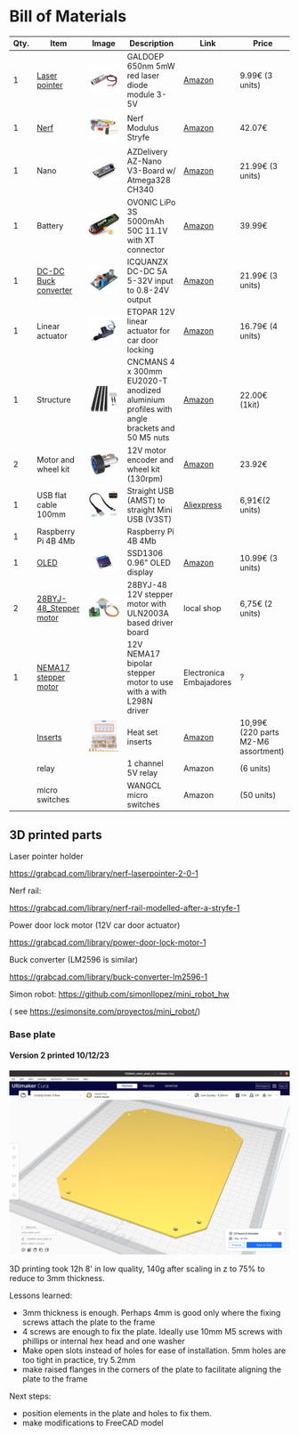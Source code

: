 # Bill of Materials

| Qty. | Item                                                | Image                                         | Description                                                  | Link                                                         | Price                               |
| ---- | --------------------------------------------------- | --------------------------------------------- | ------------------------------------------------------------ | ------------------------------------------------------------ | ----------------------------------- |
| 1    | [Laser pointer](./BOM/laser_pointer.md)             | ![](./BOM/assets/laser.jpg)                   | GALDOEP 650nm 5mW red laser diode module 3-5V                | [Amazon](https://www.amazon.es/dp/B09J3TB26H)                | 9.99€ (3  units)                    |
| 1    | [Nerf](./BOM/nerf.md)                               | ![](./BOM/assets/nerf_stryfe.jpg)             | Nerf Modulus Stryfe                                          | [Amazon](https://www.amazon.es/gp/product/B072PYD365)        | 42.07€                              |
| 1    | Nano                                                | ![](./BOM/assets/arduino_nano.jpg)            | AZDelivery AZ-Nano V3-Board w/ Atmega328 CH340               | [Amazon]()                                                   | 21.99€ (3 units)                    |
| 1    | Battery                                             | ![](./BOM/assets/battery.jpg)                 | OVONIC LiPo 3S 5000mAh 50C 11.1V with XT connector           | [Amazon]()                                                   | 39.99€                              |
| 1    | [DC-DC Buck converter](./BOM/buck_converter.md)     | ![](./BOM/assets/buck_converter.jpg)          | ICQUANZX DC-DC 5A 5-32V input to 0.8-24V output              | [Amazon](https://www.amazon.es/dp/B07VQ89RZG)                | 21.99€ (3 units)                    |
| 1    | Linear actuator                                     | ![](./BOM/assets/linear_actuator.jpg)         | ETOPAR 12V linear actuator for car door locking              | [Amazon](https://www.amazon.es/gp/product/B08NG6LTY2)        | 16.79€ (4 units)                    |
| 1    | Structure                                           | ![](./BOM/assets/structure.jpg)               | CNCMANS 4 x 300mm EU2020-T anodized aluminium profiles with angle brackets and 50 M5 nuts | [Amazon](https://www.amazon.es/dp/B0BX648N6P)                | 22.00€ (1kit)                       |
| 2    | Motor and wheel kit                                 | ![](./BOM/assets/motor_encoder_wheel_kit.jpg) | 12V motor encoder and wheel kit (130rpm)                     | [Amazon](https://www.amazon.es/dp/B07WT22RNK)                | 23.92€                              |
| 1    | USB flat cable 100mm                                | ![](./BOM/assets/usb_cable.jpg)               | Straight USB (AMST) to straight Mini USB (V3ST)              | [Aliexpress](https://es.aliexpress.com/item/1005002551406991.html?spm=a2g0n.order_detail.order_detail_item.3.578739d32xzMxK&gatewayAdapt=glo2esp) | 6,91€(2 units)                      |
| 1    | Raspberry Pi 4B 4Mb                                 |                                               | Raspberry Pi 4B 4Mb                                          |                                                              |                                     |
| 1    | [OLED](./BOM/OLED.md)                               | ![](./BOM/assets/OLED.jpg)                    | SSD1306 0.96" OLED display                                   | [Amazon](https://www.amazon.es/dp/B09GVTRB2W)                | 10.99€ (3 units)                    |
| 2    | [28BYJ-48_Stepper motor](./BOM/28BYJ-48_stepper.md) | ![](./BOM/assets/stepper.png)                 | 28BYJ-48 12V stepper motor with ULN2003A based driver board  | local shop                                                   | 6,75€ (2 units)                     |
| 1    | [NEMA17 stepper motor](./BOM/NEMA17_stepper.md)     |                                               | 12V NEMA17 bipolar stepper motor to use with a with L298N driver | Electronica Embajadores                                      | ?                                   |
|      | [Inserts](./BOM/inserts.md)                         | ![](./BOM/assets/inserts.jpg)                 | Heat set inserts                                             | [Amazon](https://www.amazon.es/gp/product/B0B2DMWFT2/)       | 10,99€ (220 parts M2-M6 assortment) |
|      | relay                                               |                                               | 1 channel 5V relay                                           | Amazon                                                       | (6 units)                           |
|      | micro switches                                      |                                               | WANGCL micro switches                                        | Amazon                                                       | (50 units)                          |

## 3D printed parts

Laser pointer holder 

https://grabcad.com/library/nerf-laserpointer-2-0-1

Nerf rail:

https://grabcad.com/library/nerf-rail-modelled-after-a-stryfe-1

Power door lock motor (12V car door actuator)

https://grabcad.com/library/power-door-lock-motor-1

Buck converter (LM2596 is similar)

https://grabcad.com/library/buck-converter-lm2596-1

Simon robot: https://github.com/simonllopez/mini_robot_hw 

( see https://esimonsite.com/proyectos/mini_robot/)

### Base plate 

#### Version 2 printed 10/12/23

![](./BOM/assets/base_plate_v2.png)

3D printing took 12h 8' in low quality, 140g after scaling in z to 75% to reduce to 3mm thickness.

Lessons learned: 

* 3mm thickness is enough. Perhaps 4mm is good only where the fixing screws attach the plate to the frame
* 4 screws are enough to fix the plate. Ideally use 10mm M5 screws with phillips or internal hex head and one washer 
* Make open slots instead of holes for ease of installation. 5mm holes are too tight in practice, try 5.2mm
* make raised flanges in the corners of the plate to facilitate aligning the plate to the frame

Next steps: 

* position elements in the plate and holes to fix them.
* make modifications to FreeCAD model
